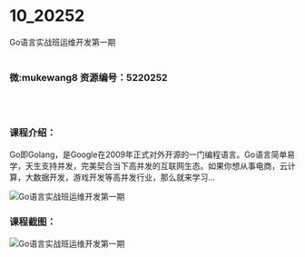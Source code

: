 # 10_20252
Go语言实战班运维开发第一期
<br/></br>
<h3>微:mukewang8 资源编号：5220252</h3>
<br/></br>
<h3>课程介绍：</h3>
<p>Go即Golang，是Google在2009年正式对外开源的一门编程语言。Go语言简单易学，天生支持并发，完美契合当下高并发的互联网生态。如果你想从事电商，云计算，大数据开发，游戏开发等高并发行业，那么就来学习...</p>
<p><img src="https://www.ko996.com/wp-content/uploads/img/2021/06/1-56.png" alt="Go语言实战班运维开发第一期"></p>
<div class="info-desc">
<h3>课程截图：</h3>
<p><img src="https://www.ko996.com/wp-content/uploads/img/2021/06/2-51.png" alt="Go语言实战班运维开发第一期"></p>


			
</div>
